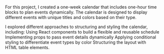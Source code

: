 For this project, I created a one-week calendar that includes one-hour time blocks to plan events dynamically. The calendar is designed to display different events with unique titles and colors based on their type.

I explored different approaches to structuring and styling the calendar, including:
Using React components to build a flexible and reusable schedule
Implementing props to pass event details dynamically
Applying conditional styling to differentiate event types by color
Structuring the layout with HTML table elements.
